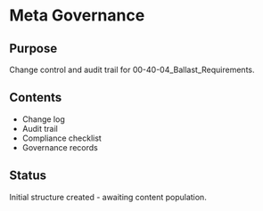 # Meta Governance

## Purpose
Change control and audit trail for 00-40-04_Ballast_Requirements.

## Contents
- Change log
- Audit trail
- Compliance checklist
- Governance records

## Status
Initial structure created - awaiting content population.
